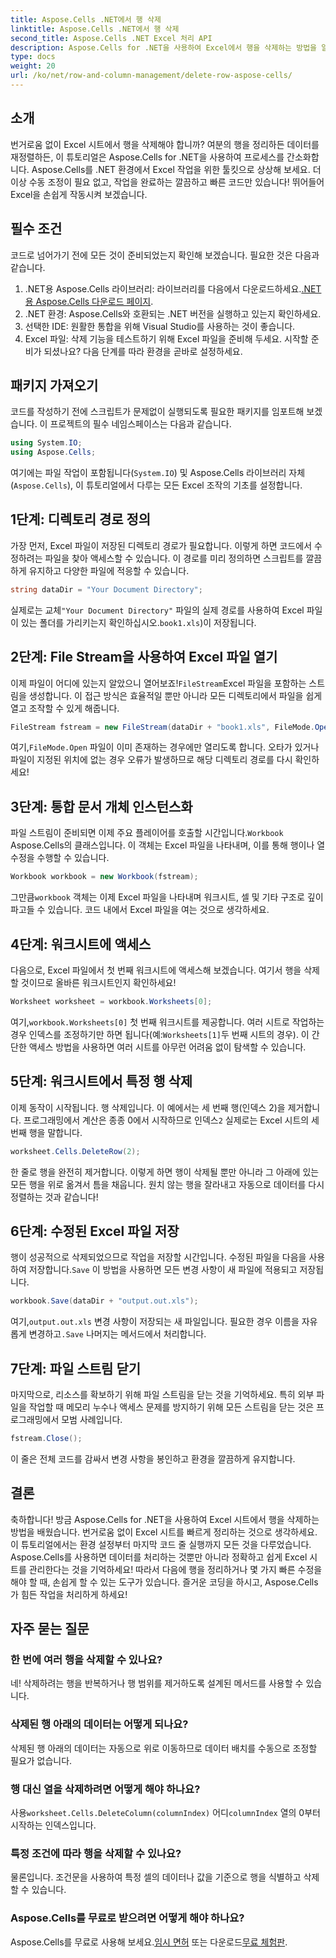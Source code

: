 ```yaml
---
title: Aspose.Cells .NET에서 행 삭제
linktitle: Aspose.Cells .NET에서 행 삭제
second_title: Aspose.Cells .NET Excel 처리 API
description: Aspose.Cells for .NET을 사용하여 Excel에서 행을 삭제하는 방법을 알아보세요. 이 단계별 가이드는 필수 조건, 코드 가져오기, 원활한 데이터 조작을 위한 자세한 연습 과정을 다룹니다.
type: docs
weight: 20
url: /ko/net/row-and-column-management/delete-row-aspose-cells/
---
```

## 소개
번거로움 없이 Excel 시트에서 행을 삭제해야 합니까? 여분의 행을 정리하든 데이터를 재정렬하든, 이 튜토리얼은 Aspose.Cells for .NET을 사용하여 프로세스를 간소화합니다. Aspose.Cells를 .NET 환경에서 Excel 작업을 위한 툴킷으로 상상해 보세요. 더 이상 수동 조정이 필요 없고, 작업을 완료하는 깔끔하고 빠른 코드만 있습니다! 뛰어들어 Excel을 손쉽게 작동시켜 보겠습니다.
## 필수 조건
코드로 넘어가기 전에 모든 것이 준비되었는지 확인해 보겠습니다. 필요한 것은 다음과 같습니다.
1.  .NET용 Aspose.Cells 라이브러리: 라이브러리를 다음에서 다운로드하세요.[.NET용 Aspose.Cells 다운로드 페이지](https://releases.aspose.com/cells/net/).  
2. .NET 환경: Aspose.Cells와 호환되는 .NET 버전을 실행하고 있는지 확인하세요.
3. 선택한 IDE: 원활한 통합을 위해 Visual Studio를 사용하는 것이 좋습니다.
4. Excel 파일: 삭제 기능을 테스트하기 위해 Excel 파일을 준비해 두세요.
시작할 준비가 되셨나요? 다음 단계를 따라 환경을 곧바로 설정하세요.
## 패키지 가져오기
코드를 작성하기 전에 스크립트가 문제없이 실행되도록 필요한 패키지를 임포트해 보겠습니다. 이 프로젝트의 필수 네임스페이스는 다음과 같습니다.
```csharp
using System.IO;
using Aspose.Cells;
```
여기에는 파일 작업이 포함됩니다(`System.IO`) 및 Aspose.Cells 라이브러리 자체(`Aspose.Cells`), 이 튜토리얼에서 다루는 모든 Excel 조작의 기초를 설정합니다.
## 1단계: 디렉토리 경로 정의
가장 먼저, Excel 파일이 저장된 디렉토리 경로가 필요합니다. 이렇게 하면 코드에서 수정하려는 파일을 찾아 액세스할 수 있습니다. 이 경로를 미리 정의하면 스크립트를 깔끔하게 유지하고 다양한 파일에 적응할 수 있습니다.
```csharp
string dataDir = "Your Document Directory";
```
 실제로는 교체`"Your Document Directory"` 파일의 실제 경로를 사용하여 Excel 파일이 있는 폴더를 가리키는지 확인하십시오.`book1.xls`)이 저장됩니다.
## 2단계: File Stream을 사용하여 Excel 파일 열기
 이제 파일이 어디에 있는지 알았으니 열어보죠!`FileStream`Excel 파일을 포함하는 스트림을 생성합니다. 이 접근 방식은 효율적일 뿐만 아니라 모든 디렉토리에서 파일을 쉽게 열고 조작할 수 있게 해줍니다.
```csharp
FileStream fstream = new FileStream(dataDir + "book1.xls", FileMode.Open);
```
 여기,`FileMode.Open` 파일이 이미 존재하는 경우에만 열리도록 합니다. 오타가 있거나 파일이 지정된 위치에 없는 경우 오류가 발생하므로 해당 디렉토리 경로를 다시 확인하세요!
## 3단계: 통합 문서 개체 인스턴스화
 파일 스트림이 준비되면 이제 주요 플레이어를 호출할 시간입니다.`Workbook` Aspose.Cells의 클래스입니다. 이 객체는 Excel 파일을 나타내며, 이를 통해 행이나 열 수정을 수행할 수 있습니다.
```csharp
Workbook workbook = new Workbook(fstream);
```
 그만큼`workbook` 객체는 이제 Excel 파일을 나타내며 워크시트, 셀 및 기타 구조로 깊이 파고들 수 있습니다. 코드 내에서 Excel 파일을 여는 것으로 생각하세요.
## 4단계: 워크시트에 액세스
다음으로, Excel 파일에서 첫 번째 워크시트에 액세스해 보겠습니다. 여기서 행을 삭제할 것이므로 올바른 워크시트인지 확인하세요!
```csharp
Worksheet worksheet = workbook.Worksheets[0];
```
 여기,`workbook.Worksheets[0]` 첫 번째 워크시트를 제공합니다. 여러 시트로 작업하는 경우 인덱스를 조정하기만 하면 됩니다(예:`Worksheets[1]`두 번째 시트의 경우). 이 간단한 액세스 방법을 사용하면 여러 시트를 아무런 어려움 없이 탐색할 수 있습니다.
## 5단계: 워크시트에서 특정 행 삭제
 이제 동작이 시작됩니다. 행 삭제입니다. 이 예에서는 세 번째 행(인덱스 2)을 제거합니다. 프로그래밍에서 계산은 종종 0에서 시작하므로 인덱스`2` 실제로는 Excel 시트의 세 번째 행을 말합니다.
```csharp
worksheet.Cells.DeleteRow(2);
```
한 줄로 행을 완전히 제거합니다. 이렇게 하면 행이 삭제될 뿐만 아니라 그 아래에 있는 모든 행을 위로 옮겨서 틈을 채웁니다. 원치 않는 행을 잘라내고 자동으로 데이터를 다시 정렬하는 것과 같습니다!
## 6단계: 수정된 Excel 파일 저장
 행이 성공적으로 삭제되었으므로 작업을 저장할 시간입니다. 수정된 파일을 다음을 사용하여 저장합니다.`Save` 이 방법을 사용하면 모든 변경 사항이 새 파일에 적용되고 저장됩니다.
```csharp
workbook.Save(dataDir + "output.out.xls");
```
 여기,`output.out.xls` 변경 사항이 저장되는 새 파일입니다. 필요한 경우 이름을 자유롭게 변경하고`.Save` 나머지는 메서드에서 처리합니다.
## 7단계: 파일 스트림 닫기
마지막으로, 리소스를 확보하기 위해 파일 스트림을 닫는 것을 기억하세요. 특히 외부 파일을 작업할 때 메모리 누수나 액세스 문제를 방지하기 위해 모든 스트림을 닫는 것은 프로그래밍에서 모범 사례입니다.
```csharp
fstream.Close();
```
이 줄은 전체 코드를 감싸서 변경 사항을 봉인하고 환경을 깔끔하게 유지합니다.
## 결론
축하합니다! 방금 Aspose.Cells for .NET을 사용하여 Excel 시트에서 행을 삭제하는 방법을 배웠습니다. 번거로움 없이 Excel 시트를 빠르게 정리하는 것으로 생각하세요. 이 튜토리얼에서는 환경 설정부터 마지막 코드 줄 실행까지 모든 것을 다루었습니다. Aspose.Cells를 사용하면 데이터를 처리하는 것뿐만 아니라 정확하고 쉽게 Excel 시트를 관리한다는 것을 기억하세요!
따라서 다음에 행을 정리하거나 몇 가지 빠른 수정을 해야 할 때, 손쉽게 할 수 있는 도구가 있습니다. 즐거운 코딩을 하시고, Aspose.Cells가 힘든 작업을 처리하게 하세요!
## 자주 묻는 질문
### 한 번에 여러 행을 삭제할 수 있나요?  
네! 삭제하려는 행을 반복하거나 행 범위를 제거하도록 설계된 메서드를 사용할 수 있습니다.
### 삭제된 행 아래의 데이터는 어떻게 되나요?  
삭제된 행 아래의 데이터는 자동으로 위로 이동하므로 데이터 배치를 수동으로 조정할 필요가 없습니다.
### 행 대신 열을 삭제하려면 어떻게 해야 하나요?  
 사용`worksheet.Cells.DeleteColumn(columnIndex)` 어디`columnIndex` 열의 0부터 시작하는 인덱스입니다.
### 특정 조건에 따라 행을 삭제할 수 있나요?  
물론입니다. 조건문을 사용하여 특정 셀의 데이터나 값을 기준으로 행을 식별하고 삭제할 수 있습니다.
### Aspose.Cells를 무료로 받으려면 어떻게 해야 하나요?  
 Aspose.Cells를 무료로 사용해 보세요.[임시 면허](https://purchase.aspose.com/temporary-license/) 또는 다운로드[무료 체험판](https://releases.aspose.com/).

